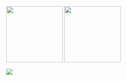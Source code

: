 <!--
- 🔭 I’m currently working on ...
- 🌱 I’m currently learning ...
- 👯 I’m looking to collaborate on ...
- 🤔 I’m looking for help with ...
- 💬 Ask me about ...
- 📫 How to reach me: ...
- 😄 Pronouns: ...
- ⚡ Fun fact: ...
-->
<div>
  <!-- My stats -->
 <img height="150em" src="https://github-readme-stats-flickza.vercel.app/api?username=Flickza&show_icons=true&title_color=ffffff&icon_color=bb2acf&text_color=daf7dc&bg_color=151515&rank_icon=github&include_all_commits=true&show=show=reviews,discussions_started,discussions_answered,prs_merged,prs_merged_percentage" />

  <!-- My top used languages -->
  <img height="150em" src="https://github-readme-stats-flickza.vercel.app/api/top-langs/?username=Flickza&layout=compact&langs_count=16&theme=dark" />
</div>

![](https://komarev.com/ghpvc/?username=Flickza&color=blueviolet)
